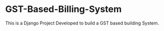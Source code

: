 # GST-Based-Billing-System
This is a Django Project Developed to build a GST based building System.
